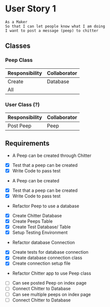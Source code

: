 # User Story 1

```
As a Maker
So that I can let people know what I am doing  
I want to post a message (peep) to chitter
```

## Classes

### Peep Class

| Responsibility | Collaborator |
|----------------|--------------|
| Create         | Database     |
| All            |              |

### User Class (?)

| Responsibility | Collaborator |
|----------------|--------------|
| Post Peep      | Peep         |


## Requirements

*  A Peep can be created through Chitter 
  - [X] Test that a peep can be created
  - [X] Write Code to pass test 

*  A Peep can be created
  - [X] Test that a peep can be created
  - [X] Write Code to pass test 

*  Refactor Peep to use a database
  - [X] Create Chitter Database
  - [X] Create Peeps Table
  - [X] Create Test Database/ Table
  - [X] Setup Testing Environment

*  Refactor database Connection
  - [X] Create tests for database connection
  - [X] Create database connection class
  - [X] Create connection setup file

*  Refactor Chitter app to use Peep class
  - [ ] Can see posted Peep on index page
  - [ ] Connect Chitter to Database
  - [ ] Can see multiple peeps on index page
  - [ ] Connect Chitter to Database